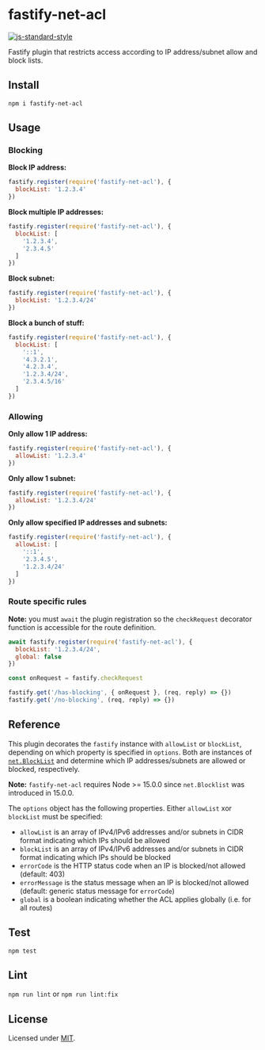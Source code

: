 # fastify-net-acl

[![js-standard-style](https://img.shields.io/badge/code%20style-standard-brightgreen.svg?style=flat)](https://standardjs.com/)

Fastify plugin that restricts access according to IP address/subnet allow and block lists.

## Install

`npm i fastify-net-acl`

## Usage

### Blocking

**Block IP address:**

```js
fastify.register(require('fastify-net-acl'), {
  blockList: '1.2.3.4'
})
```

**Block multiple IP addresses:**

```js
fastify.register(require('fastify-net-acl'), {
  blockList: [
    '1.2.3.4',
    '2.3.4.5'
  ]
})
```

**Block subnet:**

```js
fastify.register(require('fastify-net-acl'), {
  blockList: '1.2.3.4/24'
})
```

**Block a bunch of stuff:**

```js
fastify.register(require('fastify-net-acl'), {
  blockList: [
    '::1',
    '4.3.2.1',
    '4.2.3.4',
    '1.2.3.4/24',
    '2.3.4.5/16'
  ]
})
```

### Allowing

**Only allow 1 IP address:**

```js
fastify.register(require('fastify-net-acl'), {
  allowList: '1.2.3.4'
})
```

**Only allow 1 subnet:**

```js
fastify.register(require('fastify-net-acl'), {
  allowList: '1.2.3.4/24'
})
```

**Only allow specified IP addresses and subnets:**

```js
fastify.register(require('fastify-net-acl'), {
  allowList: [
    '::1',
    '2.3.4.5',
    '1.2.3.4/24'
  ]
})
```

### Route specific rules

**Note:** you must `await` the plugin registration so the `checkRequest` decorator function is accessible for the route definition.

```js
await fastify.register(require('fastify-net-acl'), {
  blockList: '1.2.3.4/24',
  global: false
})

const onRequest = fastify.checkRequest

fastify.get('/has-blocking', { onRequest }, (req, reply) => {})
fastify.get('/no-blocking', (req, reply) => {})
```

## Reference

This plugin decorates the `fastify` instance with `allowList` or `blockList`, depending on which property is specified in `options`. Both are instances of [`net.BlockList`](https://nodejs.org/docs/latest-v16.x/api/net.html#class-netblocklist) and determine which IP addresses/subnets are allowed or blocked, respectively.

**Note:** `fastify-net-acl` requires Node >= 15.0.0 since `net.Blocklist` was introduced in 15.0.0.

The `options` object has the following properties. Either `allowList` xor `blockList` must be specified:

* `allowList` is an array of IPv4/IPv6 addresses and/or subnets in CIDR format indicating which IPs should be allowed
* `blockList` is an array of IPv4/IPv6 addresses and/or subnets in CIDR format indicating which IPs should be blocked
* `errorCode` is the HTTP status code when an IP is blocked/not allowed (default: 403)
* `errorMessage` is the status message when an IP is blocked/not allowed (default: generic status message for `errorCode`)
* `global` is a boolean indicating whether the ACL applies globally (i.e. for all routes)

## Test

`npm test`

## Lint

`npm run lint` or `npm run lint:fix`

## License

Licensed under [MIT](./LICENSE).
